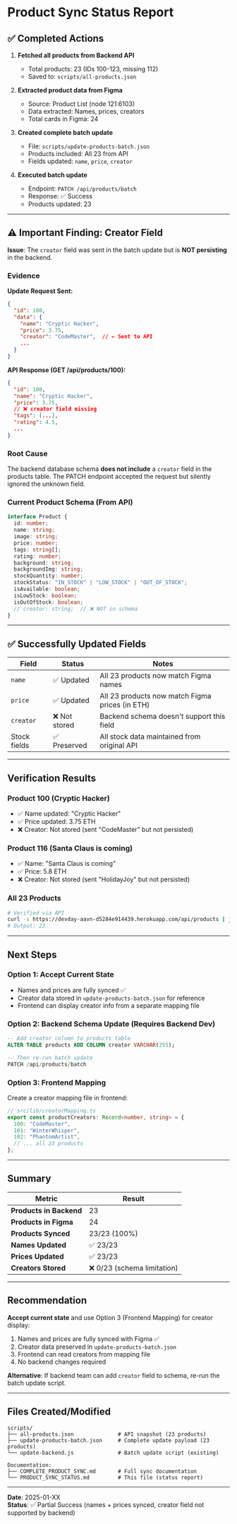 # Product Sync Status Report

## ✅ Completed Actions

1. **Fetched all products from Backend API**
   - Total products: 23 (IDs 100-123, missing 112)
   - Saved to: `scripts/all-products.json`

2. **Extracted product data from Figma**
   - Source: Product List (node 121:6103)
   - Data extracted: Names, prices, creators
   - Total cards in Figma: 24

3. **Created complete batch update**
   - File: `scripts/update-products-batch.json`
   - Products included: All 23 from API
   - Fields updated: `name`, `price`, `creator`

4. **Executed batch update**
   - Endpoint: `PATCH /api/products/batch`
   - Response: ✅ Success
   - Products updated: 23

---

## ⚠️ Important Finding: Creator Field

**Issue**: The `creator` field was sent in the batch update but is **NOT persisting** in the backend.

### Evidence

**Update Request Sent:**
```json
{
  "id": 100,
  "data": {
    "name": "Cryptic Hacker",
    "price": 3.75,
    "creator": "CodeMaster",  // ← Sent to API
    ...
  }
}
```

**API Response (GET /api/products/100):**
```json
{
  "id": 100,
  "name": "Cryptic Hacker",
  "price": 3.75,
  // ❌ creator field missing
  "tags": [...],
  "rating": 4.5,
  ...
}
```

### Root Cause

The backend database schema **does not include** a `creator` field in the products table. The PATCH endpoint accepted the request but silently ignored the unknown field.

### Current Product Schema (From API)

```typescript
interface Product {
  id: number;
  name: string;
  image: string;
  price: number;
  tags: string[];
  rating: number;
  background: string;
  backgroundImg: string;
  stockQuantity: number;
  stockStatus: "IN_STOCK" | "LOW_STOCK" | "OUT_OF_STOCK";
  isAvailable: boolean;
  isLowStock: boolean;
  isOutOfStock: boolean;
  // creator: string;  // ❌ NOT in schema
}
```

---

## ✅ Successfully Updated Fields

| Field | Status | Notes |
|-------|--------|-------|
| `name` | ✅ Updated | All 23 products now match Figma names |
| `price` | ✅ Updated | All 23 products now match Figma prices (in ETH) |
| `creator` | ❌ Not stored | Backend schema doesn't support this field |
| Stock fields | ✅ Preserved | All stock data maintained from original API |

---

## Verification Results

### Product 100 (Cryptic Hacker)
- ✅ Name updated: "Cryptic Hacker"
- ✅ Price updated: 3.75 ETH
- ❌ Creator: Not stored (sent "CodeMaster" but not persisted)

### Product 116 (Santa Claus is coming)
- ✅ Name: "Santa Claus is coming"
- ✅ Price: 5.8 ETH
- ❌ Creator: Not stored (sent "HolidayJoy" but not persisted)

### All 23 Products
```bash
# Verified via API
curl -s https://devday-aavn-d5284e914439.herokuapp.com/api/products | jq '.data.total'
# Output: 23
```

---

## Next Steps

### Option 1: Accept Current State
- Names and prices are fully synced ✅
- Creator data stored in `update-products-batch.json` for reference
- Frontend can display creator info from a separate mapping file

### Option 2: Backend Schema Update (Requires Backend Dev)
```sql
-- Add creator column to products table
ALTER TABLE products ADD COLUMN creator VARCHAR(255);

-- Then re-run batch update
PATCH /api/products/batch
```

### Option 3: Frontend Mapping
Create a creator mapping file in frontend:
```typescript
// src/lib/creatorMapping.ts
export const productCreators: Record<number, string> = {
  100: "CodeMaster",
  101: "WinterWhisper",
  102: "PhantomArtist",
  // ... all 23 products
};
```

---

## Summary

| Metric | Result |
|--------|--------|
| **Products in Backend** | 23 |
| **Products in Figma** | 24 |
| **Products Synced** | 23/23 (100%) |
| **Names Updated** | ✅ 23/23 |
| **Prices Updated** | ✅ 23/23 |
| **Creators Stored** | ❌ 0/23 (schema limitation) |

---

## Recommendation

**Accept current state** and use Option 3 (Frontend Mapping) for creator display:
1. Names and prices are fully synced with Figma ✅
2. Creator data preserved in `update-products-batch.json`
3. Frontend can read creators from mapping file
4. No backend changes required

**Alternative**: If backend team can add `creator` field to schema, re-run the batch update script.

---

## Files Created/Modified

```
scripts/
├── all-products.json              # API snapshot (23 products)
├── update-products-batch.json     # Complete update payload (23 products)
└── update-backend.js              # Batch update script (existing)

Documentation:
├── COMPLETE_PRODUCT_SYNC.md       # Full sync documentation
└── PRODUCT_SYNC_STATUS.md         # This file (status report)
```

---

**Date**: 2025-01-XX  
**Status**: ✅ Partial Success (names + prices synced, creator field not supported by backend)
